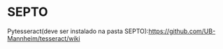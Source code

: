 # SEPTO
Pytesseract(deve ser instalado na pasta SEPTO):https://github.com/UB-Mannheim/tesseract/wiki
